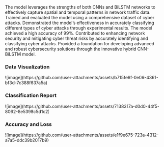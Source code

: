 The model leverages the strengths of both CNNs and BiLSTM networks to effectively capture spatial and temporal patterns in network traffic data.
Trained and evaluated the model using a comprehensive dataset of cyber attacks.
Demonstrated the model’s effectiveness in accurately classifying different types of cyber attacks through experimental results.
The model achieved a high accuracy of 99%.
Contributed to enhancing network security and mitigating cyber threat risks by accurately identifying and classifying cyber attacks.
Provided a foundation for developing advanced and robust cybersecurity solutions through the innovative hybrid CNN-BiLSTM model.

<h3>Data Visualization </h3>
![image](https://github.com/user-attachments/assets/b715fe9f-0e06-4361-bf3d-7c388f637a5a)

<h3>Classification Report</h3>
![image](https://github.com/user-attachments/assets/7138317a-d0d0-44f5-8062-8e5398c5d1c2)

<h3>Accuracy and Loss</h3>
![image](https://github.com/user-attachments/assets/e1f9e675-723a-4312-a7a5-ddc39b2017b9)
